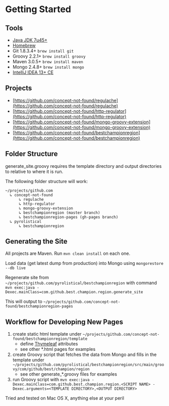 Getting Started
===============

Tools
-----

* [Java JDK 7u45+](http://www.oracle.com/technetwork/java/javase/downloads/index.html)
* [Homebrew](http://brew.sh/)
* Git 1.8.3.4+ `brew install git`
* Groovy 2.2.1+ `brew install groovy`
* Maven 3.0.5+ `brew install maven`
* Mongo 2.4.8+ `brew install mongo`
* [IntelliJ IDEA 13+ CE](http://www.jetbrains.com/idea/)

Projects
--------

* [https://github.com/concept-not-found/regulache](https://github.com/concept-not-found/regulache)
* [https://github.com/concept-not-found/http-regulator](https://github.com/concept-not-found/http-regulator)
* [https://github.com/concept-not-found/mongo-groovy-extension](https://github.com/concept-not-found/mongo-groovy-extension)
* [https://github.com/concept-not-found/bestchampionregion](https://github.com/concept-not-found/bestchampionregion)


Folder Structure
----------------

generate_site.groovy requires the template directory and output directories to relative to where it is run.

The following folder structure will work:

    ~/projects/github.com
      ↳ concept-not-found
          ↳ regulache
          ↳ http-regulator
          ↳ mongo-groovy-extension
          ↳ bestchampionregion (master branch)
          ↳ bestchampionregion-pages (gh-pages branch)
      ↳ pyrolistical
          ↳ bestchampionregion

Generating the Site
-------------------

All projects are Maven.  Run `mvn clean install` on each one.

Load data (get latest dump from production) into Mongo using `mongorestore --db live`

Regenerate site from `~/projects/github.com/pyrolistical/bestchampionregion` with command `mvn exec:java -Dexec.mainClass=com.github.best.champion.region.generate_site`

This will output to `~/projects/github.com/concept-not-found/bestchampionregion-pages`

Workflow for Developing New Pages
---------------------------------

1. create static html template under `~/projects/github.com/concept-not-found/bestchampionregion/template`
    * define [Thymeleaf](http://www.thymeleaf.org/) attributes
    * see other *.html pages for examples
2. create Groovy script that fetches the data from Mongo and fills in the template under `~/projects/github.com/pyrolistical/bestchampionregion/src/main/groovy/com/github/best/champion/region`
    * see other generate_*.groovy files for examples
3. run Groovy script with `mvn exec:java -Dexec.mainClass=com.github.best.champion.region.<SCRIPT NAME> -Dexec.arguments=<TEMPLATE DIRECTORY>,<OUTPUT DIRECTORY>`



Tried and tested on Mac OS X, anything else at your peril
